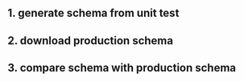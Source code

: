 ## 1. generate schema from unit test
## 2. download production schema
## 3. compare schema with production schema
